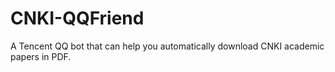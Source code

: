 # CNKI-QQFriend
A Tencent QQ bot that can help you automatically download CNKI academic papers in PDF.
